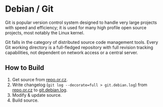 # Debian / Git

Git is popular version control system designed to handle very large projects with speed and efficiency; it is used for many high profile open source projects, most notably the Linux kernel.

Git falls in the category of distributed source code management tools. Every Git working directory is a full-fledged repository with full revision tracking capabilities, not dependent on network access or a central server.

## How to Build

1. Get source from [repo.or.cz](https://repo.or.cz/git/debian.git).
2. Write changelog (`git log --decorate=full > git.debian.log`) from [repo.or.cz](https://repo.or.cz/git/debian.git) to [git.debian.log](git.debian.log).
3. Modify & update source.
4. Build source.

